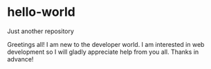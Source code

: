 # hello-world
Just another repository

Greetings all! I am new to the developer world. I am interested in web development so I will gladly appreciate help from you all. Thanks in advance!  
